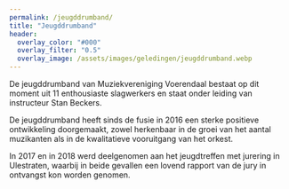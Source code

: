 ```yaml
---
permalink: /jeugddrumband/
title: "Jeugddrumband"
header:
  overlay_color: "#000"
  overlay_filter: "0.5"
  overlay_image: /assets/images/geledingen/jeugddrumband.webp
---
```

De jeugddrumband van Muziekvereniging Voerendaal bestaat op dit moment uit 11 enthousiaste slagwerkers en staat onder leiding van instructeur Stan Beckers.

De jeugddrumband heeft sinds de fusie in 2016 een sterke positieve ontwikkeling doorgemaakt, zowel herkenbaar in de groei van het aantal muzikanten als in de kwalitatieve vooruitgang van het orkest.

In 2017 en in 2018 werd deelgenomen aan het jeugdtreffen met jurering in Ulestraten, waarbij in beide gevallen een lovend rapport van de jury in ontvangst kon worden genomen.